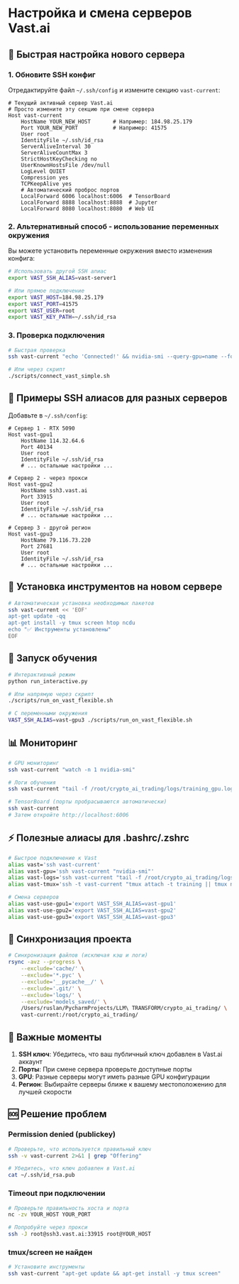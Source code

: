 # Настройка и смена серверов Vast.ai

## 🚀 Быстрая настройка нового сервера

### 1. Обновите SSH конфиг

Отредактируйте файл `~/.ssh/config` и измените секцию `vast-current`:

```ssh-config
# Текущий активный сервер Vast.ai
# Просто измените эту секцию при смене сервера
Host vast-current
    HostName YOUR_NEW_HOST       # Например: 184.98.25.179
    Port YOUR_NEW_PORT           # Например: 41575
    User root
    IdentityFile ~/.ssh/id_rsa
    ServerAliveInterval 30
    ServerAliveCountMax 3
    StrictHostKeyChecking no
    UserKnownHostsFile /dev/null
    LogLevel QUIET
    Compression yes
    TCPKeepAlive yes
    # Автоматический проброс портов
    LocalForward 6006 localhost:6006  # TensorBoard
    LocalForward 8888 localhost:8888  # Jupyter
    LocalForward 8080 localhost:8080  # Web UI
```

### 2. Альтернативный способ - использование переменных окружения

Вы можете установить переменные окружения вместо изменения конфига:

```bash
# Использовать другой SSH алиас
export VAST_SSH_ALIAS=vast-server1

# Или прямое подключение
export VAST_HOST=184.98.25.179
export VAST_PORT=41575
export VAST_USER=root
export VAST_KEY_PATH=~/.ssh/id_rsa
```

### 3. Проверка подключения

```bash
# Быстрая проверка
ssh vast-current "echo 'Connected!' && nvidia-smi --query-gpu=name --format=csv,noheader"

# Или через скрипт
./scripts/connect_vast_simple.sh
```

## 📝 Примеры SSH алиасов для разных серверов

Добавьте в `~/.ssh/config`:

```ssh-config
# Сервер 1 - RTX 5090
Host vast-gpu1
    HostName 114.32.64.6
    Port 40134
    User root
    IdentityFile ~/.ssh/id_rsa
    # ... остальные настройки ...

# Сервер 2 - через прокси
Host vast-gpu2
    HostName ssh3.vast.ai
    Port 33915
    User root
    IdentityFile ~/.ssh/id_rsa
    # ... остальные настройки ...

# Сервер 3 - другой регион
Host vast-gpu3
    HostName 79.116.73.220
    Port 27681
    User root
    IdentityFile ~/.ssh/id_rsa
    # ... остальные настройки ...
```

## 🔧 Установка инструментов на новом сервере

```bash
# Автоматическая установка необходимых пакетов
ssh vast-current << 'EOF'
apt-get update -qq
apt-get install -y tmux screen htop ncdu
echo "✅ Инструменты установлены"
EOF
```

## 🚀 Запуск обучения

```bash
# Интерактивный режим
python run_interactive.py

# Или напрямую через скрипт
./scripts/run_on_vast_flexible.sh

# С переменными окружения
VAST_SSH_ALIAS=vast-gpu3 ./scripts/run_on_vast_flexible.sh
```

## 📊 Мониторинг

```bash
# GPU мониторинг
ssh vast-current "watch -n 1 nvidia-smi"

# Логи обучения
ssh vast-current "tail -f /root/crypto_ai_trading/logs/training_gpu.log"

# TensorBoard (порты пробрасываются автоматически)
ssh vast-current
# Затем откройте http://localhost:6006
```

## ⚡ Полезные алиасы для .bashrc/.zshrc

```bash
# Быстрое подключение к Vast
alias vast='ssh vast-current'
alias vast-gpu='ssh vast-current "nvidia-smi"'
alias vast-logs='ssh vast-current "tail -f /root/crypto_ai_trading/logs/training_gpu.log"'
alias vast-tmux='ssh -t vast-current "tmux attach -t training || tmux new -s training"'

# Смена серверов
alias vast-use-gpu1='export VAST_SSH_ALIAS=vast-gpu1'
alias vast-use-gpu2='export VAST_SSH_ALIAS=vast-gpu2'
alias vast-use-gpu3='export VAST_SSH_ALIAS=vast-gpu3'
```

## 🔄 Синхронизация проекта

```bash
# Синхронизация файлов (исключая кэш и логи)
rsync -avz --progress \
    --exclude='cache/' \
    --exclude='*.pyc' \
    --exclude='__pycache__/' \
    --exclude='.git/' \
    --exclude='logs/' \
    --exclude='models_saved/' \
    /Users/ruslan/PycharmProjects/LLM\ TRANSFORM/crypto_ai_trading/ \
    vast-current:/root/crypto_ai_trading/
```

## 📌 Важные моменты

1. **SSH ключ**: Убедитесь, что ваш публичный ключ добавлен в Vast.ai аккаунт
2. **Порты**: При смене сервера проверьте доступные порты
3. **GPU**: Разные серверы могут иметь разные GPU конфигурации
4. **Регион**: Выбирайте серверы ближе к вашему местоположению для лучшей скорости

## 🆘 Решение проблем

### Permission denied (publickey)
```bash
# Проверьте, что используется правильный ключ
ssh -v vast-current 2>&1 | grep "Offering"

# Убедитесь, что ключ добавлен в Vast.ai
cat ~/.ssh/id_rsa.pub
```

### Timeout при подключении
```bash
# Проверьте правильность хоста и порта
nc -zv YOUR_HOST YOUR_PORT

# Попробуйте через прокси
ssh -J root@ssh3.vast.ai:33915 root@YOUR_HOST
```

### tmux/screen не найден
```bash
# Установите инструменты
ssh vast-current "apt-get update && apt-get install -y tmux screen"
```